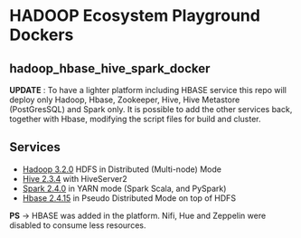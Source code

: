 # HADOOP Ecosystem Playground Dockers
 
 ## hadoop_hbase_hive_spark_docker
 
**UPDATE** : To have a lighter platform including HBASE service this repo will deploy only Hadoop, Hbase, Zookeeper, Hive, Hive Metastore (PostGresSQL) and Spark only. It is possible to add the other services back, together with Hbase, modifying the script files for build and cluster. 

## Services

* [Hadoop 3.2.0](http://hadoop.apache.org/docs/r3.2.0/) HDFS in  Distributed (Multi-node) Mode
* [Hive 2.3.4](http://hive.apache.org/) with HiveServer2
* [Spark 2.4.0](https://spark.apache.org/docs/2.4.0/) in YARN mode (Spark Scala, and PySpark)
* [Hbase 2.4.15](https://hbase.apache.org/)  in Pseudo Distributed Mode on top of HDFS

**PS** -> HBASE was added in the platform. Nifi, Hue and Zeppelin were disabled to consume less resources.
